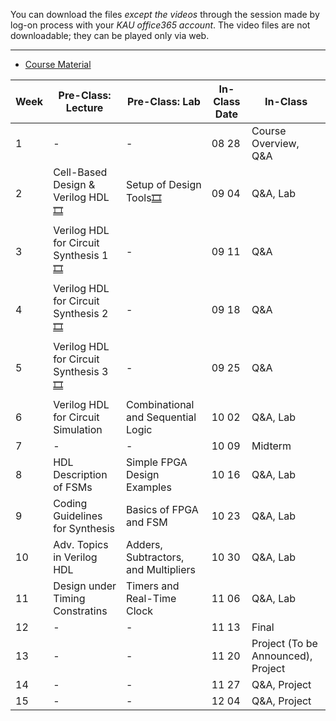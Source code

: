 You can download the files *except the videos* through the session made by log-on process with your *KAU office365 account*. The video files are not downloadable; they can be played only via web.
***
* [Course Material]()

| Week | Pre-Class: Lecture                    | Pre-Class: Lab                        | In-Class Date | In-Class                      |
|------|---------------------------------------|---------------------------------------|---------------|-------------------------------|
|  1   | -                                     | -                                     | 08 28         | Course Overview, Q&A          |
|  2   | Cell-Based Design & Verilog HDL[🎞️](https://kau365-my.sharepoint.com/:v:/g/personal/taehwan_kim_kau_ac_kr/EVktrdLCzntLpD0GEZe9aaABexyeNIhB3Qn35PbjdXadDw?e=LY7X98)      | Setup of Design Tools[🎞️](https://kau365-my.sharepoint.com/:v:/g/personal/taehwan_kim_kau_ac_kr/EQxC4vXxdAhIkwjNZ814gS4BXUEXRxVA3NkrfD8DgW9plw?e=TCrCWv)                   | 09 04         | Q&A, Lab                      |
|  3   | Verilog HDL for Circuit Synthesis 1[🎞️](https://kau365-my.sharepoint.com/:v:/g/personal/taehwan_kim_kau_ac_kr/EUhHRmaHSQJAo36BE0yXERMBkJnqV6WdtTjKbQxLkzI69A?e=OA0Jbp)       | -                                     | 09 11         | Q&A                      |
|  4   | Verilog HDL for Circuit Synthesis 2[🎞️](https://kau365-my.sharepoint.com/:v:/g/personal/taehwan_kim_kau_ac_kr/Ec-8wK_qWvRGo5VEkYvDuDsBMC9ibYz2EFevTEV7w2nKSw?e=hS7SOd)       | -                                     | 09 18         | Q&A                      |
|  5   | Verilog HDL for Circuit Synthesis 3[🎞️](https://kau365-my.sharepoint.com/:v:/g/personal/taehwan_kim_kau_ac_kr/ETUb9PDerpZHvU1_Nz7Z4e4BkwxoXEaDplRCkodywiA4tQ?e=FjW5hq)       | -                                     | 09 25         | Q&A                      |
|  6   | Verilog HDL for Circuit Simulation       | Combinational and Sequential Logic                                     | 10 02         | Q&A, Lab                      |
|  7   | -                                      | -                                     | 10 09         | Midterm                      |
|  8   | HDL Description of FSMs       | Simple FPGA Design Examples                                     | 10 16         | Q&A, Lab                      |
|  9   | Coding Guidelines for Synthesis       | Basics of FPGA and FSM                                     | 10 23         | Q&A, Lab                      |
|  10   | Adv. Topics in Verilog HDL       | Adders, Subtractors, and Multipliers                                     | 10 30         | Q&A, Lab                      |
|  11   | Design under Timing Constratins       | Timers and Real-Time Clock                                     | 11 06         | Q&A, Lab                      |
|  12   | -                                    | -                                     | 11 13         | Final                      |
|  13   | -                                    | -                                     | 11 20         | Project (To be Announced), Project                      |
|  14   | -                                    | -                                     | 11 27         | Q&A, Project                      |
|  15   | -                                    | -                                     | 12 04         | Q&A, Project                      |
